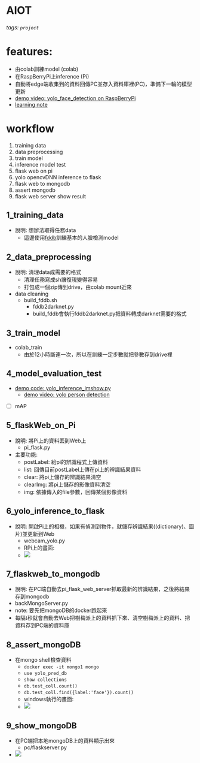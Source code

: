 # AIOT
###### tags: `project`
# features:
- 由colab訓練model (colab)
- 在RaspBerryPi上inference (Pi)
- 自動將edge端收集到的資料回傳PC並存入資料庫裡(PC)，準備下一輪的模型更新
- [demo video: yolo_face_detection on RaspBerryPi](https://youtu.be/a82ucVpd3Bo)
- [learning note](https://github.com/PYChih/AIOT_note)
# workflow
1. training data
2. data preprocessing
3. train model
4. inference model test
5. flask web on pi
6. yolo opencvDNN inference to flask
7. flask web to mongodb
8. assert mongodb
9. flask web server show result
## 1_training_data
- 說明: 想辦法取得任務data
    - 這邊使用[fddb](http://vis-www.cs.umass.edu/fddb/)訓練基本的人臉檢測model
## 2_data_preprocessing
- 說明: 清理data成需要的格式
    - 清理任務寫成sh讓復現變得容易
    - 打包成一個zip傳到drive，由colab mount近來
- data cleaning
    - build_fddb.sh
        - fddb2darknet.py
        - build_fddb會執行fddb2darknet.py把資料轉成darknet需要的格式
## 3_train_model
- colab_train
    - 由於12小時斷連一次，所以在訓練一定步數就把參數存到drive裡
## 4_model_evaluation_test
- [demo code: yolo_inference_imshow.py](https://github.com/chihpy/AIOT/blob/main/final_project/Pi/yolo_inference_imshow.py)
    - [demo video: yolo person detection](https://youtu.be/Sf4ilZJCtQ4)
- [ ] mAP
## 5_flaskWeb_on_Pi
- 說明: 將Pi上的資料丟到Web上
    - pi_flask.py
- 主要功能:
    - postLabel: 給pi的辨識程式上傳資料
    - list: 回傳目前postLabel上傳在pi上的辨識結果資料
    - clear: 將pi上儲存的辨識結果清空
    - clearImg: 將pi上儲存的影像資料清空
    - img: 依據傳入的file參數，回傳某個影像資料
## 6_yolo_inference_to_flask
- 說明: 開啟Pi上的相機，如果有偵測到物件，就儲存辨識結果((dictionary)、圖片)並更新到Web
    - webcam_yolo.py
    - RPi上的畫面:
    - ![](https://i.imgur.com/p0IgaTU.jpg)

## 7_flaskweb_to_mongodb
- 說明: 在PC端自動去pi_flask_web_server抓取最新的辨識結果，之後將結果存到mongodb
- backMongoServer.py
- note: 要先把mongoDB的docker跑起來
- 每隔t秒就會自動去Web把樹梅派上的資料抓下來、清空樹梅派上的資料、把資料存到PC端的資料庫
## 8_assert_mongoDB
- 在mongo shell檢查資料
    - `docker exec -it mongo1 mongo`
    - `use yolo_pred_db`
    - `show collections`
    - `db.test_coll.count()`
    - `db.test_coll.find({label:'face'}).count()`
    - windows執行的畫面:
    - ![](https://i.imgur.com/z6NFIpY.png)

## 9_show_mongoDB
- 在PC端把本地mongoDB上的資料顯示出來
    - pc/flaskserver.py
- ![](https://i.imgur.com/rZFtZg3.png)
